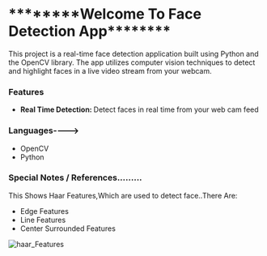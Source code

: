<h1>********Welcome To Face Detection App********</h1>

This project is a real-time face detection application built using Python and the OpenCV library. The app utilizes computer vision techniques to detect and highlight faces in a live video stream from your webcam.

<h3>Features</h3>
<ul><li><b>Real Time Detection: </b> Detect faces in real time from your web cam feed</li></ul>

<h3>Languages----></h3>
<ul>
  <li>OpenCV</li>
  <li>Python</li>
</ul>

<h3>Special Notes / References.........</h3>
<p>This Shows Haar Features,Which are used to detect face..There Are:</p>
<ul>
  <li>Edge Features</li>
  <li>Line Features</li>
  <li>Center Surrounded Features </li>
  
</ul>

![haar_Features](https://github.com/rishininawodi/Face-Detection-Web-App/assets/123630889/a3ecb8a1-93df-4797-a61d-728a65ac4a46)

